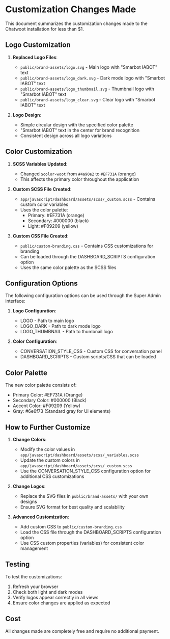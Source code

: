# Customization Changes Made

This document summarizes the customization changes made to the Chatwoot installation for less than $1.

## Logo Customization

1. **Replaced Logo Files**:
   - `public/brand-assets/logo.svg` - Main logo with "Smarbot IABOT" text
   - `public/brand-assets/logo_dark.svg` - Dark mode logo with "Smarbot IABOT" text
   - `public/brand-assets/logo_thumbnail.svg` - Thumbnail logo with "Smarbot IABOT" text
   - `public/brand-assets/logo_clear.svg` - Clear logo with "Smarbot IABOT" text

2. **Logo Design**:
   - Simple circular design with the specified color palette
   - "Smarbot IABOT" text in the center for brand recognition
   - Consistent design across all logo variations

## Color Customization

1. **SCSS Variables Updated**:
   - Changed `$color-woot` from `#4a90e2` to `#EF731A` (orange)
   - This affects the primary color throughout the application

2. **Custom SCSS File Created**:
   - `app/javascript/dashboard/assets/scss/_custom.scss` - Contains custom color variables
   - Uses the color palette:
     - Primary: #EF731A (orange)
     - Secondary: #000000 (black)
     - Light: #F09209 (yellow)

3. **Custom CSS File Created**:
   - `public/custom-branding.css` - Contains CSS customizations for branding
   - Can be loaded through the DASHBOARD_SCRIPTS configuration option
   - Uses the same color palette as the SCSS files

## Configuration Options

The following configuration options can be used through the Super Admin interface:

1. **Logo Configuration**:
   - LOGO - Path to main logo
   - LOGO_DARK - Path to dark mode logo
   - LOGO_THUMBNAIL - Path to thumbnail logo

2. **Color Configuration**:
   - CONVERSATION_STYLE_CSS - Custom CSS for conversation panel
   - DASHBOARD_SCRIPTS - Custom scripts/CSS that can be loaded

## Color Palette

The new color palette consists of:
- Primary Color: #EF731A (Orange)
- Secondary Color: #000000 (Black)
- Accent Color: #F09209 (Yellow)
- Gray: #6e6f73 (Standard gray for UI elements)

## How to Further Customize

1. **Change Colors**:
   - Modify the color values in `app/javascript/dashboard/assets/scss/_variables.scss`
   - Update the custom colors in `app/javascript/dashboard/assets/scss/_custom.scss`
   - Use the CONVERSATION_STYLE_CSS configuration option for additional CSS customizations

2. **Change Logos**:
   - Replace the SVG files in `public/brand-assets/` with your own designs
   - Ensure SVG format for best quality and scalability

3. **Advanced Customization**:
   - Add custom CSS to `public/custom-branding.css`
   - Load the CSS file through the DASHBOARD_SCRIPTS configuration option
   - Use CSS custom properties (variables) for consistent color management

## Testing

To test the customizations:
1. Refresh your browser
2. Check both light and dark modes
3. Verify logos appear correctly in all views
4. Ensure color changes are applied as expected

## Cost

All changes made are completely free and require no additional payment.